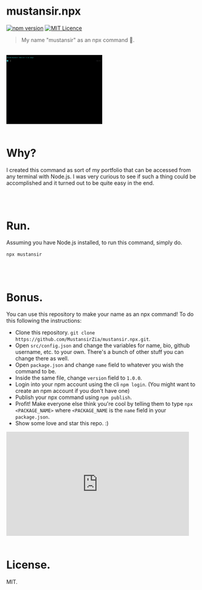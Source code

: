 # mustansir.npx

[![npm version](https://badge.fury.io/js/mustansir.svg)](https://badge.fury.io/js/mustansir.npx)
[![MIT Licence](https://badges.frapsoft.com/os/mit/mit.svg?v=103)](https://opensource.org/licenses/mit-license.php)

> My name "mustansir" as an npx command 🚀.

<br />

<img src="gifs/terminal.gif" width="50%" />

<br />
<br />

# Why?

I created this command as sort of my portfolio that can be accessed from any terminal with Node.js. I was very curious to see if such a thing could be accomplished and it turned out to be quite easy in the end.

<br />
<br />

# Run.

Assuming you have Node.js installed, to run this command, simply do.

```sh
npx mustansir
```

<br />
<br />

# Bonus.

You can use this repository to make your name as an npx command! To do this following the instructions:

-   Clone this repository. `git clone https://github.com/MustansirZia/mustansir.npx.git`.
-   Open `src/config.json` and change the variables for name, bio, github username, etc. to your own. There's a bunch of other stuff you can change there as well.
-   Open `package.json` and change `name` field to whatever you wish the command to be.
-   Inside the same file, change `version` field to `1.0.0`.
-   Login into your npm account using the cli `npm login`. (You might want to create an npm account if you don't have one)
-   Publish your npx command using `npm publish`.
-   Profit! Make everyone else think you're cool by telling them to type `npx <PACKAGE_NAME>` where `<PACKAGE_NAME` is the `name` field in your `package.json`.
-   Show some love and star this repo. :)

<iframe src="https://giphy.com/embed/62PP2yEIAZF6g" width="480" height="273" frameBorder="0" class="giphy-embed" allowFullScreen></iframe>

<br />
<br />

# License.

MIT.

